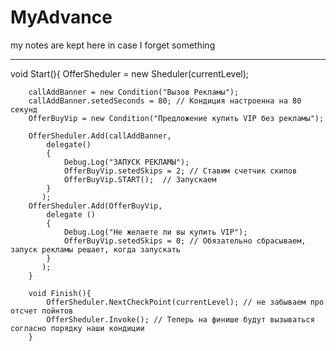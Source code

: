 # MyAdvance
my notes are kept here in case I forget something

<hr>
<source lang="cs">
    void Start(){
        OfferSheduler = new Sheduler(currentLevel);

        callAddBanner = new Condition("Вызов Рекламы");
        callAddBanner.setedSeconds = 80; // Кондиция настроенна на 80 секунд
        OfferBuyVip = new Condition("Предложение купить VIP без рекламы");

        OfferSheduler.Add(callAddBanner, 
            delegate()
            {
                Debug.Log("ЗАПУСК РЕКЛАМЫ");
                OfferBuyVip.setedSkips = 2; // Ставим счетчик скипов
                OfferBuyVip.START();  // Запускаем
            }
           );
        OfferSheduler.Add(OfferBuyVip,
            delegate ()
            {
                Debug.Log("Не желаете ли вы купить VIP");
                OfferBuyVip.setedSkips = 0; // Обязательно сбрасываем, запуск рекламы решает, когда запускать
            }
           );
        }
        
        void Finish(){
            OfferSheduler.NextCheckPoint(currentLevel); // не забываем про отсчет пойнтов
            OfferSheduler.Invoke(); // Теперь на финише будут вызываться согласно порядку наши кондиции
        }
</source>
<br>

